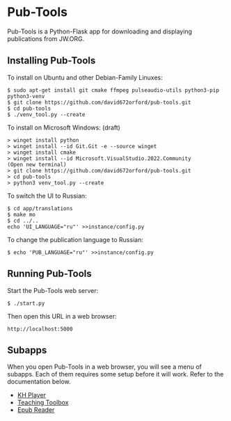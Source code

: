 # Pub-Tools

Pub-Tools is a Python-Flask app for downloading and displaying publications
from JW.ORG.

## Installing Pub-Tools

To install on Ubuntu and other Debian-Family Linuxes:

    $ sudo apt-get install git cmake ffmpeg pulseaudio-utils python3-pip python3-venv
    $ git clone https://github.com/david672orford/pub-tools.git
    $ cd pub-tools
    $ ./venv_tool.py --create

To install on Microsoft Windows: (draft)

    > winget install python
    > winget install --id Git.Git -e --source winget
    > winget install cmake
    > winget install --id Microsoft.VisualStudio.2022.Community
    (Open new terminal)
    > git clone https://github.com/david672orford/pub-tools.git
    > cd pub-tools
    > python3 venv_tool.py --create

To switch the UI to Russian:

    $ cd app/translations
    $ make mo
    $ cd ../..
    echo 'UI_LANGUAGE="ru"' >>instance/config.py

To change the publication language to Russian:

    $ echo 'PUB_LANGUAGE="ru"' >>instance/config.py

## Running Pub-Tools

Start the Pub-Tools web server:

    $ ./start.py

Then open this URL in a web browser:

    http://localhost:5000

## Subapps

When you open Pub-Tools in a web browser, you will see a menu of subapps.
Each of them requires some setup before it will work. Refer to the
documentation below.

* [KH Player](docs/subapp-khplayer.md)
* [Teaching Toolbox](docs/subapp-toolbox.md)
* [Epub Reader](docs/subapp-epubs.md)
